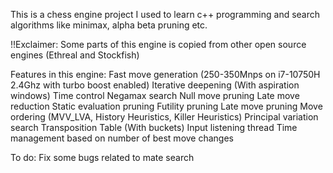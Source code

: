 This is a chess engine project I used to learn c++ programming and search algorithms like minimax, alpha beta pruning etc.

!!Exclaimer: Some parts of this engine is copied from other open source engines (Ethreal and Stockfish)

Features in this engine:
Fast move generation (250-350Mnps on i7-10750H 2.4Ghz with turbo boost enabled)
Iterative deepening (With aspiration windows)
Time control
Negamax search
Null move pruning
Late move reduction
Static evaluation pruning
Futility pruning
Late move pruning
Move ordering (MVV_LVA, History Heuristics, Killer Heuristics)
Principal variation search
Transposition Table (With buckets)
Input listening thread
Time management based on number of best move changes

To do:
Fix some bugs related to mate search
